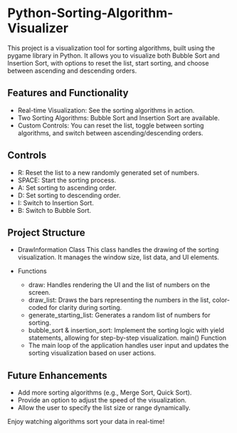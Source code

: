 # Python-Sorting-Algorithm-Visualizer
This project is a visualization tool for sorting algorithms, built using the pygame library in Python. It allows you to visualize both Bubble Sort and Insertion Sort, with options to reset the list, start sorting, and choose between ascending and descending orders.

## Features and Functionality
- Real-time Visualization: See the sorting algorithms in action.
- Two Sorting Algorithms: Bubble Sort and Insertion Sort are available.
- Custom Controls: You can reset the list, toggle between sorting algorithms, and switch between ascending/descending orders.

## Controls
- R: Reset the list to a new randomly generated set of numbers.
- SPACE: Start the sorting process.
- A: Set sorting to ascending order.
- D: Set sorting to descending order.
- I: Switch to Insertion Sort.
- B: Switch to Bubble Sort.

## Project Structure
- DrawInformation Class
This class handles the drawing of the sorting visualization. It manages the window size, list data, and UI elements.

- Functions
  - draw: Handles rendering the UI and the list of numbers on the screen.
  - draw_list: Draws the bars representing the numbers in the list, color-coded for clarity during sorting.
  - generate_starting_list: Generates a random list of numbers for sorting.
  - bubble_sort & insertion_sort: Implement the sorting logic with yield statements, allowing for step-by-step visualization.
main() Function
  - The main loop of the application handles user input and updates the sorting visualization based on user actions.

## Future Enhancements
- Add more sorting algorithms (e.g., Merge Sort, Quick Sort).
- Provide an option to adjust the speed of the visualization.
- Allow the user to specify the list size or range dynamically.

Enjoy watching algorithms sort your data in real-time!






